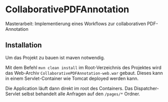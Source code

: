 # CollaborativePDFAnnotation

Masterarbeit: Implementierung eines Workflows zur collaborativen PDF-Annotation


## Installation
Um das Projekt zu bauen ist maven notwendig.

Mit dem Befehl ```mvn clean install``` im Root-Verzeichnis des Projektes wird das Web-Archiv ````CollaborativePDFAnnotation-web.war```` gebaut.
Dieses kann in einem Servlet-Container wie Tomcat deployed werden kann.

Die Application läuft dann direkt im root des Containers. 
Das Dispatcher-Servlet selbst behandelt alle Anfragen auf den ````/pages/*```` Ordner.

